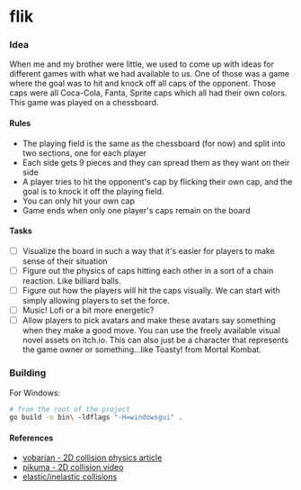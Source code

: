 # flik

### Idea

When me and my brother were little, we used to come up with ideas for different games with what we had available to us. One of those was a game where the goal was to hit and knock off all caps of the opponent. Those caps were all Coca-Cola, Fanta, Sprite caps which all had their own colors. This game was played on a chessboard.

#### Rules

- The playing field is the same as the chessboard (for now) and split into two sections, one for each player
- Each side gets 9 pieces and they can spread them as they want on their side
- A player tries to hit the opponent's cap by flicking their own cap, and the goal is to knock it off the playing field.
- You can only hit your own cap
- Game ends when only one player's caps remain on the board

#### Tasks

- [ ] Visualize the board in such a way that it's easier for players to make sense of their situation
- [ ] Figure out the physics of caps hitting each other in a sort of a chain reaction. Like billiard balls.
- [ ] Figure out how the players will hit the caps visually. We can start with simply allowing players to set the force. 
- [ ] Music! Lofi or a bit more energetic?
- [ ] Allow players to pick avatars and make these avatars say something when they make a good move. You can use the freely available visual novel assets on itch.io. This can also just be a character that represents the game owner or something...like Toasty! from Mortal Kombat.

### Building

For Windows:

```sh
# from the root of the project
go build -o bin\ -ldflags "-H=windowsgui" .
```

#### References

- [vobarian - 2D collision physics article](https://www.vobarian.com/collisions/2dcollisions2.pdf)
- [pikuma - 2D collision video](https://www.youtube.com/watch?v=1L2g4ZqmFLQ)
- [elastic/inelastic collisions](https://www.youtube.com/watch?v=9YRgHikdcqs)